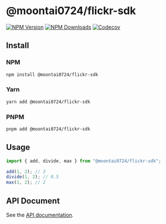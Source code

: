 # @moontai0724/flickr-sdk

[![NPM Version](https://img.shields.io/npm/v/@moontai0724/flickr-sdk)](https://www.npmjs.com/package/@moontai0724/flickr-sdk)
[![NPM Downloads](https://img.shields.io/npm/d18m/@moontai0724/flickr-sdk)](https://www.npmjs.com/package/@moontai0724/flickr-sdk)
[![Codecov](https://codecov.io/gh/moontai0724/flickr-sdk/graph/badge.svg)](https://codecov.io/gh/moontai0724/flickr-sdk)

## Install

### NPM

```bash
npm install @moontai0724/flickr-sdk
```

### Yarn

```bash
yarn add @moontai0724/flickr-sdk
```

### PNPM

```bash
pnpm add @moontai0724/flickr-sdk
```

## Usage

```typescript
import { add, divide, max } from "@moontai0724/flickr-sdk";

add(1, 2); // 3
divide(1, 2); // 0.5
max(1, 2); // 2
```

## API Document

See the [API documentation](https://moontai0724.github.io/flickr-sdk/).
